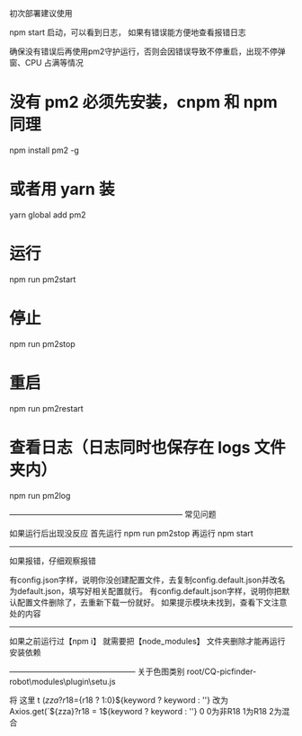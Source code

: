 初次部署建议使用

npm start
启动，可以看到日志，
如果有错误能方便地查看报错日志

确保没有错误后再使用pm2守护运行，否则会因错误导致不停重启，出现不停弹窗、CPU 占满等情况

# 没有 pm2 必须先安装，cnpm 和 npm 同理
npm install pm2 -g
# 或者用 yarn 装
yarn global add pm2
# 运行
npm run pm2start

# 停止
npm run pm2stop

# 重启
npm run pm2restart

# 查看日志（日志同时也保存在 logs 文件夹内）
npm run pm2log




——————————————————————
常见问题

如果运行后出现没反应
首先运行
npm run pm2stop
再运行
npm start


-----------
如果报错，仔细观察报错

有config.json字样，说明你没创建配置文件，去复制config.default.json并改名为default.json，填写好相关配置就行。
有config.default.json字样，说明你把默认配置文件删除了，去重新下载一份就好。
如果提示模块未找到，查看下文注意处的内容

-----------

如果之前运行过【npm i】
就需要把【node_modules】
文件夹删除才能再运行安装依赖






————————————————
关于色图类别
root/CQ-picfinder-robot\modules\plugin\setu.js

将                        这里
t (${zza} ?r18=${r18 ? 1:0}${keyword ? keyword : ''}
改为
Axios.get(`${zza}?r18 = 1${keyword ? keyword : ''}
0
0为非R18  1为R18   2为混合

